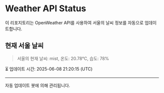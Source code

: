 
# Weather API Status

이 리포지토리는 OpenWeather API를 사용하여 서울의 날씨 정보를 자동으로 업데이트합니다.

## 현재 서울 날씨
> 서울의 현재 날씨: mist, 온도: 20.78°C, 습도: 78%

⏳ 업데이트 시간: 2025-06-08 21:20:15 (UTC)

---
자동 업데이트 봇에 의해 관리됩니다.
